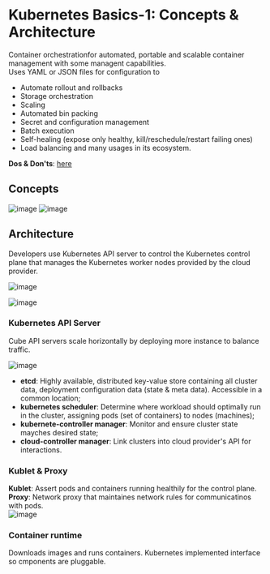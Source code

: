 # Kubernetes Basics-1: Concepts & Architecture
Container orchestrationfor automated, portable and scalable container management with some managent capabilities.<br>
Uses YAML or JSON files for configuration to
- Automate rollout and rollbacks
- Storage orchestration
- Scaling
- Automated bin packing
- Secret and configuration management
- Batch execution
- Self-healing (expose only healthy, kill/reschedule/restart failing ones)
- Load balancing
and many usages in its ecosystem.<br>

**Dos & Don'ts**: [here](https://github.com/PsyDak-Meng/Online_Certificates/blob/main/IBM_Containers_Course/Kubernetes%20Antipatterns.pdf)


 ## Concepts
 ![image](https://github.com/PsyDak-Meng/Online_Certificates/assets/105434864/8003157b-e3f7-4cae-a40c-ef80bdf22c41)
![image](https://github.com/PsyDak-Meng/Online_Certificates/assets/105434864/bcff700b-261d-4171-af81-5e3fc33e9681)

 ## Architecture
 Developers use Kubernetes API server to control the Kubernetes control plane that manages the Kubernetes worker nodes provided by the cloud provider.

 ![image](https://github.com/PsyDak-Meng/Online_Certificates/assets/105434864/527d2f44-f3f1-471b-a650-ecfabcbec6eb)

![image](https://github.com/PsyDak-Meng/Online_Certificates/assets/105434864/2fd3f439-fba8-422b-9480-7b8622c5de8b)

### Kubernetes API Server
Cube API servers scale horizontally by deploying more instance to balance traffic.

 ![image](https://github.com/PsyDak-Meng/Online_Certificates/assets/105434864/aabe32e1-5ee5-4080-8b6f-aeb22cddc04a)

- **etcd**: Highly available, distributed key-value store containing all cluster data, deployment configuration data (state & meta data). Accessible in a common location;
- **kubernetes scheduler**: Determine where workload should optimally run in the cluster, assigning pods (set of containers) to nodes (machines);
- **kubernete-controller manager**: Monitor and ensure cluster state mayches desired state;
- **cloud-controller manager**: Link clusters into cloud provider's API for interactions.

### Kublet & Proxy
**Kublet**: Assert pods and containers running healthily for the control plane.<br>
**Proxy**: Network proxy that maintaines network rules for communicatinos with pods.<br>
![image](https://github.com/PsyDak-Meng/Online_Certificates/assets/105434864/5055e3e8-0430-4691-98f1-ea4194e27b76)

### Container runtime
Downloads images and runs containers. Kubernetes implemented interface so cmponents are pluggable.
